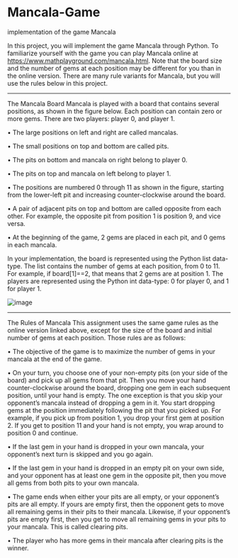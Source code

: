 # Mancala-Game
implementation of the game Mancala

In this project, you will implement the game Mancala through Python. To familiarize yourself with the game you can
play Mancala online at https://www.mathplayground.com/mancala.html. Note that the board size and the number of gems at each position may be different for you than in the online version. There
are many rule variants for Mancala, but you will use the rules below in this project.

-------------------------------------------------------------------------------------------------------------------------
The Mancala Board
Mancala is played with a board that contains several positions, as shown in the figure below. Each position
can contain zero or more gems. There are two players: player 0, and player 1.

• The large positions on left and right are called mancalas.

• The small positions on top and bottom are called pits.

• The pits on bottom and mancala on right belong to player 0.

• The pits on top and mancala on left belong to player 1.

• The positions are numbered 0 through 11 as shown in the figure, starting from the lower-left pit and
increasing counter-clockwise around the board.

• A pair of adjacent pits on top and bottom are called opposite from each other. For example, the
opposite pit from position 1 is position 9, and vice versa.

• At the beginning of the game, 2 gems are placed in each pit, and 0 gems in each mancala.

In your implementation, the board is represented using the Python list data-type. The list contains the
number of gems at each position, from 0 to 11. For example, if board[1]==2, that means that 2 gems are
at position 1. The players are represented using the Python int data-type: 0 for player 0, and 1 for player 1.

![image](https://github.com/Huihao-Xing/Mancala-Game/assets/119607601/91154f16-43e6-45b9-8b37-e929a2eefea4)

-------------------------------------------------------------------------------------------------------------------------
The Rules of Mancala
This assignment uses the same game rules as the online version linked above, except for the size of the board
and initial number of gems at each position. Those rules are as follows:

• The objective of the game is to maximize the number of gems in your mancala at the end of the game.

• On your turn, you choose one of your non-empty pits (on your side of the board) and pick up all gems
from that pit. Then you move your hand counter-clockwise around the board, dropping one gem in
each subsequent position, until your hand is empty. The one exception is that you skip your opponent’s
mancala instead of dropping a gem in it. You start dropping gems at the position immediately
following the pit that you picked up. For example, if you pick up from position 1, you drop your first
gem at position 2. If you get to position 11 and your hand is not empty, you wrap around to position
0 and continue.

• If the last gem in your hand is dropped in your own mancala, your opponent’s next turn is skipped
and you go again.

• If the last gem in your hand is dropped in an empty pit on your own side, and your opponent has at
least one gem in the opposite pit, then you move all gems from both pits to your own mancala.

• The game ends when either your pits are all empty, or your opponent’s pits are all empty. If yours
are empty first, then the opponent gets to move all remaining gems in their pits to their mancala.
Likewise, if your opponent’s pits are empty first, then you get to move all remaining gems in your pits
to your mancala. This is called clearing pits.

• The player who has more gems in their mancala after clearing pits is the winner.
